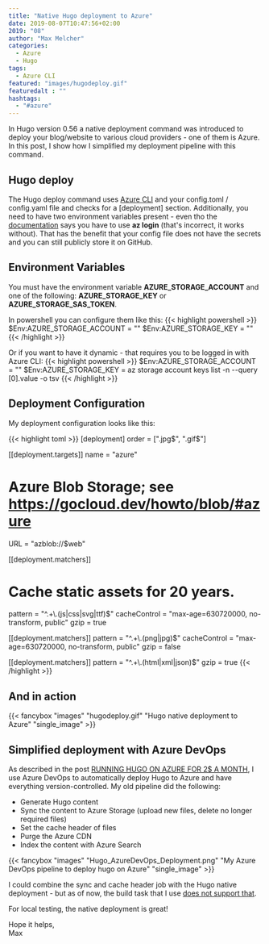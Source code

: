 ```yaml
---
title: "Native Hugo deployment to Azure"
date: 2019-08-07T10:47:56+02:00
2019: "08"
author: "Max Melcher"
categories:
  - Azure
  - Hugo
tags:
  - Azure CLI
featured: "images/hugodeploy.gif"
featuredalt : ""
hashtags: 
  - "#azure"
---
```


In Hugo version 0.56 a native deployment command was introduced to deploy your blog/website to various cloud providers - one of them is Azure. In this post, I show how I simplified my deployment pipeline with this command.
<!--more-->

## Hugo deploy

The Hugo deploy command uses [Azure CLI](https://docs.microsoft.com/en-us/cli/azure/install-azure-cli?view=azure-cli-latest) and your config.toml / config.yaml file and checks for a [deployment] section.
Additionally, you need to have two environment variables present - even tho the [documentation](https://gohugo.io/hosting-and-deployment/hugo-deploy/#assumptions) says you have to use **az login** (that's incorrect, it works without). That has the benefit that your config file does not have the secrets and you can still publicly store it on GitHub.

## Environment Variables
You must have the environment variable **AZURE_STORAGE_ACCOUNT** and one of the following: **AZURE_STORAGE_KEY** or **AZURE_STORAGE_SAS_TOKEN**. 

In powershell you can configure them like this: 
{{< highlight powershell >}}
$Env:AZURE_STORAGE_ACCOUNT = "<AccountName>"
$Env:AZURE_STORAGE_KEY = "<AccountKey>"
{{< /highlight >}}

Or if you want to have it dynamic - that requires you to be logged in with Azure CLI:
{{< highlight powershell >}}
$Env:AZURE_STORAGE_ACCOUNT = "<AccountName>"
$Env:AZURE_STORAGE_KEY = az storage account keys list -n <AccountName> --query [0].value -o tsv
{{< /highlight >}}

## Deployment Configuration

My deployment configuration looks like this:

{{< highlight toml >}}
[deployment]
order = [".jpg$", ".gif$"]

[[deployment.targets]]
name = "azure"

# Azure Blob Storage; see https://gocloud.dev/howto/blob/#azure
URL = "azblob://$web"

[[deployment.matchers]]
#  Cache static assets for 20 years.
pattern = "^.+\\.(js|css|svg|ttf)$"
cacheControl = "max-age=630720000, no-transform, public"
gzip = true

[[deployment.matchers]]
pattern = "^.+\\.(png|jpg)$"
cacheControl = "max-age=630720000, no-transform, public"
gzip = false

[[deployment.matchers]]
pattern = "^.+\\.(html|xml|json)$"
gzip = true
{{< /highlight >}}

## And in action

{{< fancybox "images" "hugodeploy.gif" "Hugo native deployment to Azure" "single_image" >}}

## Simplified deployment with Azure DevOps

As described in the post [RUNNING HUGO ON AZURE FOR 2$ A MONTH](/2019/03/running-hugo-on-azure-for-2-a-month/), I use Azure DevOps to automatically deploy Hugo to Azure and have everything version-controlled. My old pipeline did the following:

* Generate Hugo content
* Sync the content to Azure Storage (upload new files, delete no longer required files)
* Set the cache header of files
* Purge the Azure CDN 
* Index the content with Azure Search

{{< fancybox "images" "Hugo_AzureDevOps_Deployment.png" "My Azure DevOps pipeline to deploy hugo on Azure" "single_image" >}}

I could combine the sync and cache header job with the Hugo native deployment - but as of now, the build task that I use [does not support that](https://github.com/giuliov/hugo-vsts-extension/issues/13).

For local testing, the native deployment is great!

Hope it helps,  
Max